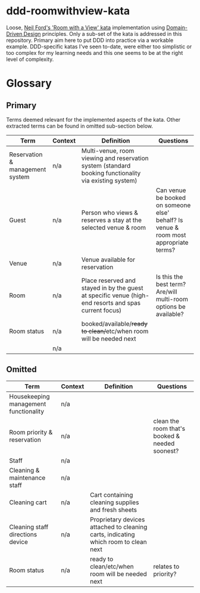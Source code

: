 # ddd-roomwithview-kata
Loose, [Neil Ford's 'Room with a View' kata](https://nealford.com/katas/kata?id=RoomWithAView) implementation using [Domain-Driven Design](https://en.wikipedia.org/wiki/Domain-driven_design) principles. Only a sub-set of the kata is addressed in this repository. Primary aim here to put DDD into practice via a workable example. DDD-specific katas I've seen to-date, were either too simplistic or too complex for my learning needs and this one seems to be at the right level of complexity. 

# Glossary
## Primary
Terms deemed relevant for the implemented aspects of the kata. Other extracted terms can be found in omitted sub-section below.

| Term | Context | Definition | Questions |
| --- | --- | --- | --- |
| Reservation & management system | n/a | Multi-venue, room viewing and reservation system (standard booking functionality via existing system) | |
| Guest | n/a | Person who views & reserves a stay at the selected venue & room | Can venue be booked on someone else' behalf? Is venue & room most appropriate terms? |
| Venue | n/a | Venue available for reservation | |
| Room | n/a | Place reserved and stayed in by the guest at specific venue (high-end resorts and spas current focus) | Is this the best term? Are/will multi-room options be available? |
| Room status | n/a | booked/available/~~ready to clean/~~etc/when room will be needed next | |
| | n/a | | |

## Omitted
| Term | Context | Definition | Questions |
| --- | --- | --- | --- |
| Housekeeping management functionality | n/a | | |
| Room priority & reservation | n/a | | clean the room that's booked & needed soonest? |
| Staff | n/a | | |
| Cleaning & maintenance staff | n/a | | |
| Cleaning cart | n/a | Cart containing cleaning supplies and fresh sheets | |
| Cleaning staff directions device | n/a | Proprietary devices attached to cleaning carts, indicating which room to clean next | |
| Room status | n/a | ready to clean/etc/when room will be needed next | relates to priority? |